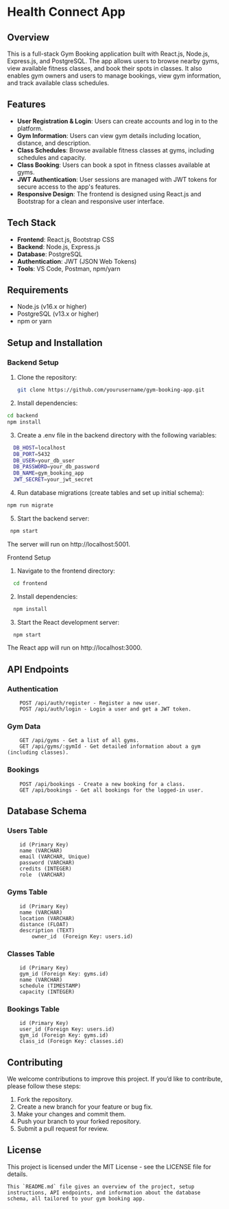 # Health Connect App

## Overview

This is a full-stack Gym Booking application built with React.js, Node.js, Express.js, and PostgreSQL. The app allows users to browse nearby gyms, view available fitness classes, and book their spots in classes. It also enables gym owners and users to manage bookings, view gym information, and track available class schedules.

## Features

- **User Registration & Login**: Users can create accounts and log in to the platform.
- **Gym Information**: Users can view gym details including location, distance, and description.
- **Class Schedules**: Browse available fitness classes at gyms, including schedules and capacity.
- **Class Booking**: Users can book a spot in fitness classes available at gyms.
- **JWT Authentication**: User sessions are managed with JWT tokens for secure access to the app's features.
- **Responsive Design**: The frontend is designed using React.js and Bootstrap for a clean and responsive user interface.

## Tech Stack

- **Frontend**: React.js, Bootstrap CSS
- **Backend**: Node.js, Express.js
- **Database**: PostgreSQL
- **Authentication**: JWT (JSON Web Tokens)
- **Tools**: VS Code, Postman, npm/yarn

## Requirements

- Node.js (v16.x or higher)
- PostgreSQL (v13.x or higher)
- npm or yarn

## Setup and Installation

### Backend Setup

1. Clone the repository:
   ```bash
   git clone https://github.com/yourusername/gym-booking-app.git
    ```
2.	Install dependencies:
   ```bash 
   cd backend
   npm install
   ```
3.	Create a .env file in the backend directory with the following variables:
  ```bash 
    DB_HOST=localhost
    DB_PORT=5432
    DB_USER=your_db_user
    DB_PASSWORD=your_db_password
    DB_NAME=gym_booking_app
    JWT_SECRET=your_jwt_secret
   ```
4. Run database migrations (create tables and set up initial schema): 
  ```bash 
  npm run migrate
   ```
5. Start the backend server:
  ```bash 
   npm start
   ```
The server will run on http://localhost:5001.

Frontend Setup

1.	Navigate to the frontend directory:
```bash
  cd frontend
 ```
2. Install dependencies:
```bash
  npm install
 ```
3. Start the React development server:
```bash
  npm start
 ```
The React app will run on http://localhost:3000.

## API Endpoints

### Authentication

		POST /api/auth/register - Register a new user.
		POST /api/auth/login - Login a user and get a JWT token.

### Gym Data

		GET /api/gyms - Get a list of all gyms.
		GET /api/gyms/:gymId - Get detailed information about a gym (including classes).

### Bookings

		POST /api/bookings - Create a new booking for a class.
		GET /api/bookings - Get all bookings for the logged-in user.

## Database Schema

### Users Table

		id (Primary Key)
		name (VARCHAR)
		email (VARCHAR, Unique)
		password (VARCHAR)
		credits (INTEGER)
  		role  (VARCHAR)

### Gyms Table

		id (Primary Key)
		name (VARCHAR)
		location (VARCHAR)
		distance (FLOAT)
		description (TEXT)
     		owner_id  (Foreign Key: users.id)

### Classes Table

		id (Primary Key)
		gym_id (Foreign Key: gyms.id)
		name (VARCHAR)
		schedule (TIMESTAMP)
		capacity (INTEGER)

### Bookings Table

		id (Primary Key)
		user_id (Foreign Key: users.id)
		gym_id (Foreign Key: gyms.id)
		class_id (Foreign Key: classes.id)

## Contributing

We welcome contributions to improve this project. If you’d like to contribute, please follow these steps:
1.	Fork the repository.
2.	Create a new branch for your feature or bug fix.
3.	Make your changes and commit them.
4.	Push your branch to your forked repository.
5.	Submit a pull request for review.

## License

This project is licensed under the MIT License - see the LICENSE file for details.
```
This `README.md` file gives an overview of the project, setup instructions, API endpoints, and information about the database schema, all tailored to your gym booking app.
```
